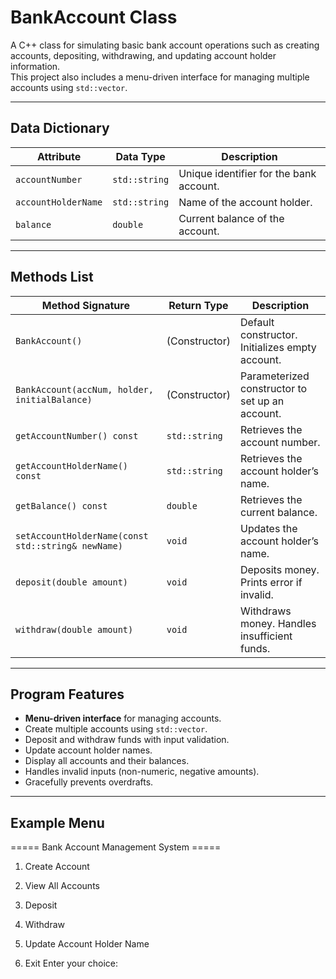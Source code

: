 # BankAccount Class

A C++ class for simulating basic bank account operations such as creating accounts, depositing, withdrawing, and updating account holder information.  
This project also includes a menu-driven interface for managing multiple accounts using `std::vector`.

---

## Data Dictionary

| Attribute            | Data Type     | Description                                   |
|----------------------|---------------|-----------------------------------------------|
| `accountNumber`      | `std::string` | Unique identifier for the bank account.       |
| `accountHolderName`  | `std::string` | Name of the account holder.                   |
| `balance`            | `double`      | Current balance of the account.               |

---

## Methods List

| Method Signature                                      | Return Type   | Description                                   |
|-------------------------------------------------------|---------------|-----------------------------------------------|
| `BankAccount()`                                       | (Constructor) | Default constructor. Initializes empty account.|
| `BankAccount(accNum, holder, initialBalance)`         | (Constructor) | Parameterized constructor to set up an account.|
| `getAccountNumber() const`                            | `std::string` | Retrieves the account number.                 |
| `getAccountHolderName() const`                        | `std::string` | Retrieves the account holder’s name.          |
| `getBalance() const`                                  | `double`      | Retrieves the current balance.                |
| `setAccountHolderName(const std::string& newName)`    | `void`        | Updates the account holder’s name.            |
| `deposit(double amount)`                              | `void`        | Deposits money. Prints error if invalid.      |
| `withdraw(double amount)`                             | `void`        | Withdraws money. Handles insufficient funds.  |

---

## Program Features

- **Menu-driven interface** for managing accounts.
- Create multiple accounts using `std::vector`.
- Deposit and withdraw funds with input validation.
- Update account holder names.
- Display all accounts and their balances.
- Handles invalid inputs (non-numeric, negative amounts).
- Gracefully prevents overdrafts.

---

## Example Menu

===== Bank Account Management System =====

1. Create Account

2. View All Accounts

3. Deposit

4. Withdraw

5. Update Account Holder Name

6. Exit
Enter your choice:
